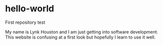 # hello-world
First repository test

My name is Lynk Houston and I am just getting into software development. This website is confusing at a first look but hopefully I learn to use it well.

